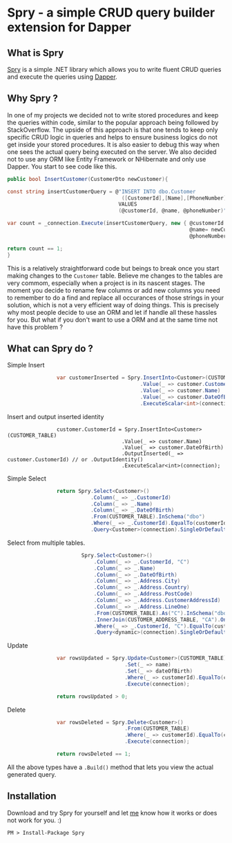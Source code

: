 Spry - a simple CRUD query builder extension for Dapper
=======================================================

What is Spry
------------
[Spry](https://www.nuget.org/packages/Spry) is a simple .NET library which allows you to write fluent CRUD queries  
and execute the queries using [Dapper](https://github.com/StackExchange/dapper-dot-net).

Why Spry ?
----------
In one of my projects we decided not to write stored procedures 
and keep the queries within code, similar to the popular approach being followed by StackOverflow. 
The upside of this approach is that one tends to keep only specific CRUD logic in queries and  
helps to ensure business logics do not get inside your stored procedures. 
It is also easier to debug this way when one sees the actual query being executed on the server.
We also decided not to use any ORM like Entity Framework or NHibernate and only use Dapper. 
You start to see code like this.

```csharp
public bool InsertCustomer(CustomerDto newCustomer){

const string insertCustomerQuery = @"INSERT INTO dbo.Customer
                                     ([CustomerId],[Name],[PhoneNumber])
                                    VALUES 
                                    (@customerId, @name, @phoneNumber)";

var count = _connection.Execute(insertCustomerQuery, new { @customerId = newCustomer.CustomerId, 
                                                           @name= newCustomer.Name, 
                                                           @phoneNumber = newCustomer.PhoneNumber});

return count == 1;
}
```
 
This is a relatively straightforward code but beings to break once you start making changes to the `Customer` table. 
Believe me changes to the tables are very commom, especially when a project is in its nascent stages. 
The moment you decide to rename few columns  or add new columns you need to remember to do a find and replace all occurances of 
those strings in your solution, which is not a very efficient way of doing things. 
This is precisely why most people decide to use an ORM and let if handle all these hassles for you. 
But what if you don't want to use a ORM and at the same time not have this problem ?

What can Spry do ?
-------------------
Simple Insert
```csharp
                var customerInserted = Spry.InsertInto<Customer>(CUSTOMER_TABLE)
                                           .Value(_ => customer.CustomerId)
                                           .Value(_ => customer.Name)
                                           .Value(_ => customer.DateOfBirth)
                                           .ExecuteScalar<int>(connection) > 0;
```
Insert and output inserted identity
```chsarp
                customer.CustomerId = Spry.InsertInto<Customer>(CUSTOMER_TABLE)
                                     .Value(_ => customer.Name)
                                     .Value(_ => customer.DateOfBirth)
                                     .OutputInserted(_ => customer.CustomerId) // or .OutputIdentity()
                                     .ExecuteScalar<int>(connection);
```                                     
Simple Select
```csharp
                return Spry.Select<Customer>()
                           .Column(_ => _.CustomerId)
                           .Column(_ => _.Name)
                           .Column(_ => _.DateOfBirth)
                           .From(CUSTOMER_TABLE).InSchema("dbo")
                           .Where(_ => _.CustomerId).EqualTo(customerId)
                           .Query<Customer>(connection).SingleOrDefault();
```
Select from multiple tables.
```csharp
                        Spry.Select<Customer>()
                            .Column(_ => _.CustomerId, "C")
                            .Column(_ => _.Name)
                            .Column(_ => _.DateOfBirth)
                            .Column(_ => _.Address.City)
                            .Column(_ => _.Address.Country)
                            .Column(_ => _.Address.PostCode)
                            .Column(_ => _.Address.CustomerAddressId)
                            .Column(_ => _.Address.LineOne)
                            .From(CUSTOMER_TABLE).As("C").InSchema("dbo")
                            .InnerJoin(CUSTOMER_ADDRESS_TABLE, "CA").On("CA.CustomerId", "C.CustomerId")
                            .Where(_ => _.CustomerId, "C").EqualTo(customerId)
                            .Query<dynamic>(connection).SingleOrDefault();
```
Update
```csharp
                var rowsUpdated = Spry.Update<Customer>(CUSTOMER_TABLE)
                                      .Set(_ => name)
                                      .Set(_ => dateOfBirth)
                                      .Where(_ => customerId).EqualTo(customerId)
                                      .Execute(connection);

                return rowsUpdated > 0;
```
Delete
```csharp
                var rowsDeleted = Spry.Delete<Customer>()
                                      .From(CUSTOMER_TABLE)
                                      .Where(_ => customerId).EqualTo(customerId)
                                      .Execute(connection);

                return rowsDeleted == 1;
```
All the above types have a `.Build()` method that lets you view the actual generated query.

Installation
------------
Download and try Spry for yourself and let [me](https://twitter.com/N_Vignesh) know how it works or does not work for you. :)
```shell
PM > Install-Package Spry
```
